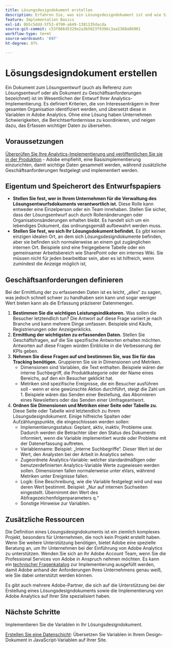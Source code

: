 ```yaml
---
title: Lösungsdesigndokument erstellen
description: Erfahren Sie, was ein Lösungsdesigndokument ist und wie Sie es in Ihrem Unternehmen verwenden können.
feature: Implementation Basics
exl-id: 0b5c5ddd-5f53-4790-a649-1381135dacda
source-git-commit: c53f886d5329e2a3b5023f9396c3aa2360a86901
workflow-type: tm+mt
source-wordcount: '697'
ht-degree: 97%

---
```


# Lösungsdesigndokument erstellen

Ein Dokument zum Lösungsentwurf (auch als Referenz zum Lösungsentwurf oder als Dokument zu Geschäftsanforderungen bezeichnet) ist im Wesentlichen der Entwurf Ihrer Analytics-Implementierung. Es definiert Kriterien, die von Interessenträgern in Ihrer gesamten Organisation identifiziert werden, und übersetzt diese in Variablen in Adobe Analytics. Ohne eine Lösung haben Unternehmen Schwierigkeiten, die Berichtserfordernisse zu koordinieren, und neigen dazu, das Erfassen wichtiger Daten zu übersehen.

## Voraussetzungen

[Überprüfen Sie Ihre Analytics-Implementierung und veröffentlichen Sie sie in der Produktion](../launch/validate-publish-prod.md) - Adobe empfiehlt, eine Basisimplementierung einzurichten, damit wichtige Daten gesammelt werden, während zusätzliche Geschäftsanforderungen festgelegt und implementiert werden.

## Eigentum und Speicherort des Entwurfspapiers

* **Stellen Sie fest, wer in Ihrem Unternehmen für die Verwaltung des Lösungsentwurfsdokuments verantwortlich ist.** Diese Rolle kann entweder eine Einzelperson oder ein Team innehaben. Stellen Sie sicher, dass der Lösungsentwurf auch durch Rollenänderungen oder Organisationsänderungen erhalten bleibt. Es handelt sich um ein lebendiges Dokument, das ordnungsgemäß aufbewahrt werden muss.
* **Stellen Sie fest, wo sich Ihr Lösungsdokument befindet.** Es gibt keinen einzigen idealen Ort, an dem sich Lösungsdesigndokumente befinden, aber sie befinden sich normalerweise an einem gut zugänglichen internen Ort. Beispiele sind eine freigegebene Tabelle oder ein gemeinsamer Arbeitsbereich wie SharePoint oder ein internes Wiki. Sie müssen nicht für jeden bearbeitbar sein, aber es ist hilfreich, wenn zumindest die Anzeige möglich ist,

## Geschäftsanforderungen definieren

Bei der Ermittlung der zu erfassenden Daten ist es leicht, „alles“ zu sagen, was jedoch schnell schwer zu handhaben sein kann und sogar weniger Wert bieten kann als die Erfassung präziserer Datenmengen.

1. **Bestimmen Sie die wichtigen Leistungsindikatoren.** Was sollen die Besucher letztendlich tun? Die Antwort auf diese Frage variiert je nach Branche und kann mehrere Dinge umfassen. Beispiele sind Käufe, Registrierungen oder Anzeigenklicks.
1. **Ermittlung der wichtigsten zu erfassenden Daten.** Stellen Sie Geschäftsfragen, auf die Sie spezifische Antworten erhalten möchten. Antworten auf diese Fragen würden Einblicke in die Verbesserung der KPIs geben.
1. **Nehmen Sie diese Fragen auf und bestimmen Sie, was Sie für das Tracking benötigen.** Gruppieren Sie sie in Dimensionen und Metriken.
   * Dimensionen sind Variablen, die Text enthalten. Beispiele wären der interne Suchbegriff, die Produktkategorie oder der Name eines Bereichs, auf den ein Besucher geklickt hat.
   * Metriken sind spezifische Ereignisse, die ein Besucher ausführen soll - wenn er eine gewünschte Aktion durchführt, steigt die Zahl um 1. Beispiele wären das Senden einer Bestellung, das Abonnieren eines Newsletters oder das Senden einer Umfrageantwort.
1. **Ordnen Sie Dimensionen und Metriken einer Seite oder Tabelle zu.** Diese Seite oder Tabelle wird letztendlich zu Ihrem Lösungsdesigndokument. Einige hilfreiche Spalten oder Aufzählungspunkte, die eingeschlossen werden sollen:
   * Implementierungsstatus: Geplant, aktiv, inaktiv, Probleme usw. Dadurch werden die Betrachter über den Status des Dokuments informiert, wenn die Variable implementiert wurde oder Probleme mit der Datenerfassung auftreten.
   * Variablenname: Beispiel: „Interne Suchbegriffe“. Dieser Wert ist der Wert, den Analysten bei der Arbeit in Analytics sehen.
   * Zugeordnete Analytics-Variable: welcher standardmäßigen oder benutzerdefinierten Analytics-Variable Werte zugewiesen werden sollen. Dimensionen fallen normalerweise unter eVars, während Metriken unter Ereignisse fallen.
   * Logik: Eine Beschreibung, wie die Variable festgelegt wird und was deren Wert bestimmt. Beispiel: „Nur auf internen Suchseiten eingestellt. Übernimmt den Wert des Abfragezeichenfolgenparameters q.“
   * Sonstige Hinweise zur Variablen.

## Zusätzliche Ressourcen

Die Definition eines Lösungsdesigndokuments ist ein ziemlich komplexes Projekt, besonders für Unternehmen, die noch kein Projekt erstellt haben. Wenn Sie weitere Unterstützung benötigen, bietet Adobe eine spezielle Beratung an, um Ihr Unternehmen bei der Einführung von Adobe Analytics zu unterstützen. Wenden Sie sich an Ihr Adobe Account Team, wenn Sie die Professional Services von Adobe in Anspruch nehmen möchten. Es kann ein [technischer Fragenkatalog](assets/technical-pre-implementation-questionnaire.pdf) zur Implementierung ausgefüllt werden, damit Adobe anhand der Anforderungen Ihres Unternehmens genau weiß, wie Sie dabei unterstützt werden können.

Es gibt auch mehrere Adobe-Partner, die sich auf die Unterstützung bei der Erstellung eines Lösungsdesigndokuments sowie die Implementierung von Adobe Analytics auf Ihrer Site spezialisiert haben.

## Nächste Schritte

Implementieren Sie die Variablen in Ihr Lösungsdesigndokument.

[Erstellen Sie eine Datenschicht](data-layer.md): Übersetzen Sie Variablen in Ihrem Design-Dokument in JavaScript-Variablen auf Ihrer Site.
